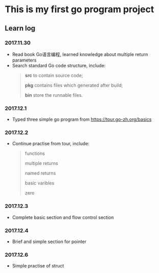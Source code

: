 # This is my first go program project

## Learn log

### 2017.11.30
- Read book Go语言编程, learned knowledge about multiple return parameters
- Search standard Go code structure, include:
  > **src** to contain source code; 
  >
  > **pkg** contains files which generated after build; 
  >
  > **bin** store the runnable files.

### 2017.12.1
- Typed three simple go program from https://tour.go-zh.org/basics

### 2017.12.2
- Continue practise from tour, include:

    > functions
    >
    > multiple returns
    >
    > named returns
    >
    > basic varibles
    >
    > zero
    
### 2017.12.3
- Complete basic section and flow control section
    
### 2017.12.4
- Brief and simple section for pointer

### 2017.12.6
- Simple practise of struct